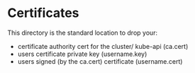 # Certificates

This directory is the standard location to drop your:
- certificate authority cert for the cluster/ kube-api (ca.cert)
- users certificate private key (username.key)
- users signed (by the ca.cert) certificate (username.cert)
